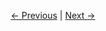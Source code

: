 
<p align="center"><a href="./Logging.md">&larr;&nbsp;Previous</a>&nbsp;&vert;&nbsp;<a href="./Resources.md">Next&nbsp;&rarr;</a></p>
